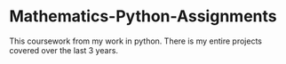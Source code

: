 # Mathematics-Python-Assignments

This coursework from my work in python. There is my entire projects covered over the last 3 years. 
